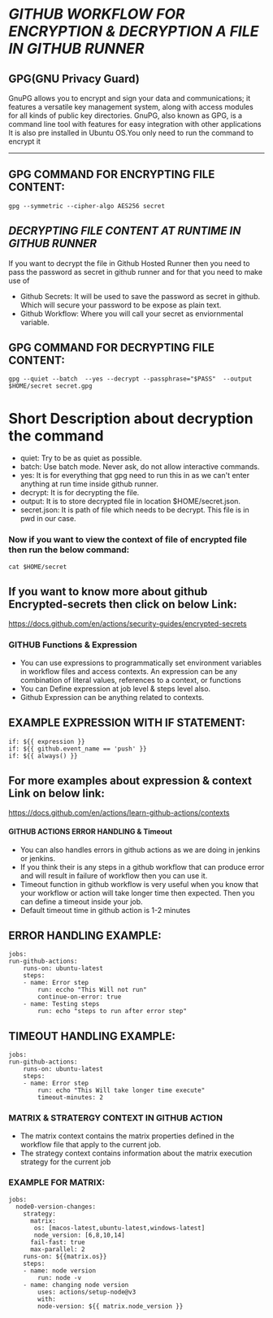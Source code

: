 # ***GITHUB  WORKFLOW FOR ENCRYPTION & DECRYPTION A FILE IN GITHUB RUNNER***

## GPG(GNU Privacy Guard)

 GnuPG allows you to encrypt and sign your data and communications; it features a versatile key management system, along with access modules for all kinds of public key directories. GnuPG, also known as GPG, is a command line tool with features for easy integration with other applications
It is also pre installed in Ubuntu OS.You only need to run the command to encrypt it

***********************
## **GPG COMMAND FOR ENCRYPTING FILE CONTENT:**
    gpg --symmetric --cipher-algo AES256 secret 

## *DECRYPTING FILE CONTENT AT RUNTIME IN GITHUB RUNNER*

If you want to decrypt the file in Github Hosted Runner then you need to pass the password as secret in github runner and for that you  need to make use of
- Github Secrets: It will be used to save the password as secret in github. Which will secure your password to be expose as plain text.
- Github Workflow: Where you will call your secret as enviornmental variable.

##  **GPG COMMAND FOR DECRYPTING FILE CONTENT:**
    gpg --quiet --batch  --yes --decrypt --passphrase="$PASS"  --output $HOME/secret secret.gpg

# Short Description about decryption the command
 - quiet: Try to be as quiet as possible.
 - batch: Use batch mode. Never ask, do not allow interactive commands.
 - yes: It is  for everything that gpg need to run this in as we can't enter anything at run time inside github runner.
 - decrypt: It is for decrypting the file.
 - output: It is to store decrypted file in location $HOME/secret.json.
 - secret.json: It is path of file which needs to be decrypt. This file is in pwd in our case.

### **Now if you want to view the context of file of encrypted file then run the below command:**
    cat $HOME/secret

## If you want to know more about github Encrypted-secrets then click on below Link:
 https://docs.github.com/en/actions/security-guides/encrypted-secrets 

### GITHUB Functions & Expression ###
- You can use expressions to programmatically set environment variables in workflow files and access contexts. An expression can be any combination of literal values, references to a context, or functions
- You can Define expression at job level & steps level also.
- Github Expression can be anything  related to contexts.


## EXAMPLE EXPRESSION WITH IF STATEMENT: ##
    if: ${{ expression }}
    if: ${{ github.event_name == 'push' }}
    if: ${{ always() }}

## For more examples about expression & context Link on below link: ##
https://docs.github.com/en/actions/learn-github-actions/contexts


#### GITHUB ACTIONS ERROR HANDLING & Timeout ###
- You can also handles errors in github actions as we are doing in jenkins or jenkins.
- If you think their is any steps in a github workflow that can produce error and will result in failure of  workflow then you can use it.
- Timeout function in github workflow is very useful when you know that your workflow or action will take longer time then expected. Then you can define a timeout inside your job. 
- Default timeout time in github action is 1-2 minutes

## ERROR HANDLING EXAMPLE: ##
    jobs:
    run-github-actions:
        runs-on: ubuntu-latest
        steps:
        - name: Error step
            run: eccho "This Will not run"
            continue-on-error: true
        - name: Testing steps
            run: echo "steps to run after error step"

## TIMEOUT HANDLING EXAMPLE:  ##

    jobs:
    run-github-actions:
        runs-on: ubuntu-latest
        steps:
        - name: Error step
            run: echo "This Will take longer time execute"
            timeout-minutes: 2

### MATRIX & STRATERGY CONTEXT IN GITHUB ACTION ###
- The matrix context contains the matrix properties defined in the workflow file that apply to the current job.
- The strategy context contains information about the matrix execution strategy for the current job

### EXAMPLE FOR MATRIX: ##

    jobs:
      node0-version-changes:
        strategy:
          matrix:
           os: [macos-latest,ubuntu-latest,windows-latest]
           node_version: [6,8,10,14]
          fail-fast: true
          max-parallel: 2
        runs-on: ${{matrix.os}}
        steps: 
        - name: node version
            run: node -v
        - name: changing node version
            uses: actions/setup-node@v3
            with:
            node-version: ${{ matrix.node_version }}